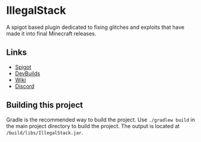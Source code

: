 # IllegalStack
A spigot based plugin dedicated to fixing glitches and exploits that have made it into final Minecraft releases.

## Links

- [Spigot](https://www.spigotmc.org/resources/dupe-fixes-illegal-stack-remover.44411/)
- [DevBuilds](https://ci.athion.net/job/IllegalStack/)
- [Wiki](https://github.com/dniym/IllegalStack/wiki/FAQ)
- [Discord](https://discord.gg/Gsx4QaT)

## Building this project

Gradle is the recommended way to build the project. Use `./gradlew build` in the main project directory to build the project.
The output is located at `/build/libs/IllegalStack.jar`.
